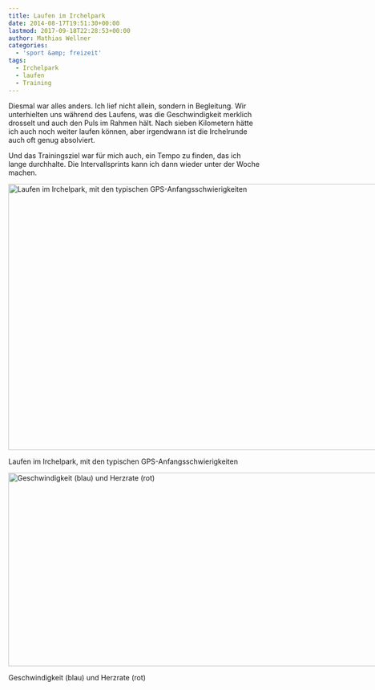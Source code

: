```yaml
---
title: Laufen im Irchelpark
date: 2014-08-17T19:51:30+00:00
lastmod: 2017-09-18T22:28:53+00:00
author: Mathias Wellner
categories:
  - 'sport &amp; freizeit'
tags:
  - Irchelpark
  - laufen
  - Training
---
```

Diesmal war alles anders. Ich lief nicht allein, sondern in Begleitung. Wir unterhielten uns während des Laufens, was die Geschwindigkeit merklich drosselt und auch den Puls im Rahmen hält. Nach sieben Kilometern hätte ich auch noch weiter laufen können, aber irgendwann ist die Irchelrunde auch oft genug absolviert. 

Und das Trainingsziel war für mich auch, ein Tempo zu finden, das ich lange durchhalte. Die Intervallsprints kann ich dann wieder unter der Woche machen. 

<div id="attachment_4795" style="width: 860px" class="wp-caption aligncenter">
  <a href="/wp-uploads/2014/08/irchelpark1.jpg"><img src="/wp-uploads/2014/08/irchelpark1-1024x640.jpg" alt="Laufen im Irchelpark, mit den typischen GPS-Anfangsschwierigkeiten" width="850" height="531" class="size-large wp-image-4795" srcset="http://www.mwellner.de/wp-uploads/2014/08/irchelpark1-1024x640.jpg 1024w, http://www.mwellner.de/wp-uploads/2014/08/irchelpark1-300x187.jpg 300w, http://www.mwellner.de/wp-uploads/2014/08/irchelpark1-239x150.jpg 239w, http://www.mwellner.de/wp-uploads/2014/08/irchelpark1-150x93.jpg 150w, http://www.mwellner.de/wp-uploads/2014/08/irchelpark1.jpg 1404w" sizes="(max-width: 850px) 100vw, 850px" /></a>
  
  <p class="wp-caption-text">
    Laufen im Irchelpark, mit den typischen GPS-Anfangsschwierigkeiten
  </p>
</div>

<div id="attachment_4796" style="width: 860px" class="wp-caption aligncenter">
  <a href="/wp-uploads/2014/08/joggen1.png"><img src="/wp-uploads/2014/08/joggen1-1024x466.png" alt="Geschwindigkeit (blau) und Herzrate (rot)" width="850" height="386" class="size-large wp-image-4796" srcset="http://www.mwellner.de/wp-uploads/2014/08/joggen1-1024x466.png 1024w, http://www.mwellner.de/wp-uploads/2014/08/joggen1-300x136.png 300w, http://www.mwellner.de/wp-uploads/2014/08/joggen1-250x113.png 250w, http://www.mwellner.de/wp-uploads/2014/08/joggen1-150x68.png 150w, http://www.mwellner.de/wp-uploads/2014/08/joggen1.png 1498w" sizes="(max-width: 850px) 100vw, 850px" /></a>
  
  <p class="wp-caption-text">
    Geschwindigkeit (blau) und Herzrate (rot)
  </p>
</div>